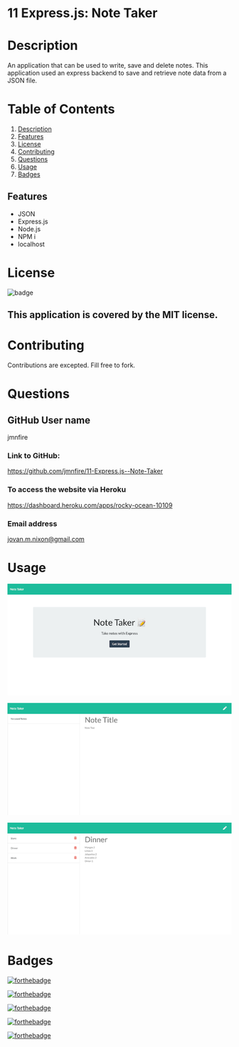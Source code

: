 # 11 Express.js: Note Taker

# Description 
An application that can be used to write, save and delete notes.  This application used an express backend to save and retrieve note data from a JSON file. 
# Table of Contents

1. [Description](#Description)
2. [Features](#Features)
3. [License](#License)
4. [Contributing](#Contributing)
5. [Questions](#Questions)
6. [Usage](#Usage)
7. [Badges](#Badges)

## Features
- JSON
- Express.js
- Node.js
- NPM i
- localhost

# License
![badge](https://img.shields.io/badge/license-MIT-brightgreen)
## This application is covered by the MIT license. 

# Contributing
Contributions are excepted. Fill free to fork. 

# Questions
## GitHub User name 
jmnfire
### Link to GitHub:
https://github.com/jmnfire/11-Express.js--Note-Taker
### To access the website via Heroku
https://dashboard.heroku.com/apps/rocky-ocean-10109
### Email address 
jovan.m.nixon@gmail.com


# Usage
![screenshot](public/assets/images/screencapture-localhost-8000-2021-04-27-22_35_02.png)

![screenshot](public/assets/images/8000-notes-2021-04-28-22_22_34.png)

![screenshot](public/assets/images/8000-notes-2021-04-28-22_20_02.png)

# Badges

[![forthebadge](https://forthebadge.com/images/badges/built-with-love.svg)](https://forthebadge.com)

[![forthebadge](https://forthebadge.com/images/badges/made-with-crayons.svg)](https://forthebadge.com)

[![forthebadge](https://forthebadge.com/images/badges/winter-is-coming.svg)](https://forthebadge.com)

[![forthebadge](https://forthebadge.com/images/badges/uses-html.svg)](https://forthebadge.com)

[![forthebadge](https://forthebadge.com/images/badges/made-with-javascript.svg)](https://forthebadge.com)